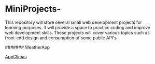 # MiniProjects-
This repository will store several small web development projects for learning purposes. It will provide a space to practice coding and improve web development skills. These projects will cover various topics such as front-end design and consumption of some public API's.

####### WeatherApp

[AppClimas](https://github.com/reactmatz/AppClima)
